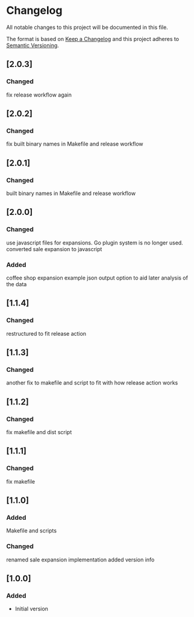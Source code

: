# Changelog
All notable changes to this project will be documented in this file.

The format is based on [Keep a Changelog](http://keepachangelog.com/en/1.0.0/)
and this project adheres to [Semantic Versioning](http://semver.org/spec/v2.0.0.html).

## [2.0.3]
### Changed
fix release workflow again

## [2.0.2]
### Changed
fix built binary names in Makefile and release workflow

## [2.0.1]
### Changed
built binary names in Makefile and release workflow

## [2.0.0]
### Changed
use javascript files for expansions. Go plugin system is no longer used.
converted sale expansion to javascript
### Added
coffee shop expansion example
json output option to aid later analysis of the data

## [1.1.4]
### Changed
restructured to fit release action

## [1.1.3]
### Changed
another fix to makefile and script to fit with how release action works
## [1.1.2]
### Changed
fix makefile and dist script
## [1.1.1]
### Changed
fix makefile
## [1.1.0]
### Added
Makefile and scripts

### Changed
renamed sale expansion implementation
added version info

## [1.0.0]
### Added
- Initial version

